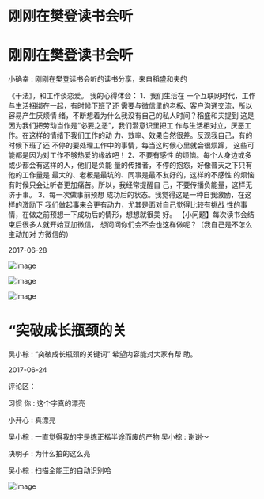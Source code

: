 # 刚刚在樊登读书会听

# 刚刚在樊登读书会听

小确幸 : 刚刚在樊登读书会听的读书分享，来自稻盛和夫的

《干法》，和工作谈恋爱。 我的心得体会： 1、我们生活在 一个互联网时代，工作与生活捆绑在一起，有时候下班了还 需要与微信里的老板、客户沟通交流，所以容易产生厌烦情 绪，不断想着为什么我没有自己的私人时间？稻盛和夫提到 这是因为我们把劳动当作是“必要之恶”，我们潜意识里把工 作与生活相对立，厌恶工作。在这样的情绪下我们工作的动 力、效率、效果自然很差。反观我自己，有的时候下班了还 不停的要处理工作中的事情，每当这时候心里就会很烦躁， 这些可能都是因为对工作不够热爱的缘故吧！ 2、不要有感性 的烦恼。每个人身边或多或少都会有这样的人，他们是负能 量的传播者，不停的抱怨，好像普天之下只有他的工作量是 最大的、老板是最坑的、同事是最不友好的，这样的不感性 的烦恼有时候只会让听者更加痛苦。所以，我经常提醒自 己，不要传播负能量，这样无济于事。 3、每一次做事前预想 成功后的状态。我觉得这是一种自我激励，在这样的激励下 我们做起事来会更有动力，尤其是面对自己觉得比较有挑战 性的事情，在做之前预想一下成功后的情形，想想就很美 好。 【小问题】每次读书会结束后很多人就开始互加微信， 想问问你们会不会也这样做呢？（我自己是不怎么主动加对 方微信的）

2017-06-28

![image](img/Image_440.png)

![image](img/Image_441.png)

![image](img/Image_442.png)

# “突破成长瓶颈的关

吴小棕 : “突破成长瓶颈的关键词” 希望内容能对大家有帮 助。

2017-06-24

评论区：

习惯 你 : 这个字真的漂亮

小开心 : 真漂亮

吴小棕 : 一直觉得我的字是练正楷半途而废的产物 吴小棕 : 谢谢～

决明子 : 为什么拍的这么亮

吴小棕 : 扫描全能王的自动识别哈

![image](img/Image_443.png)